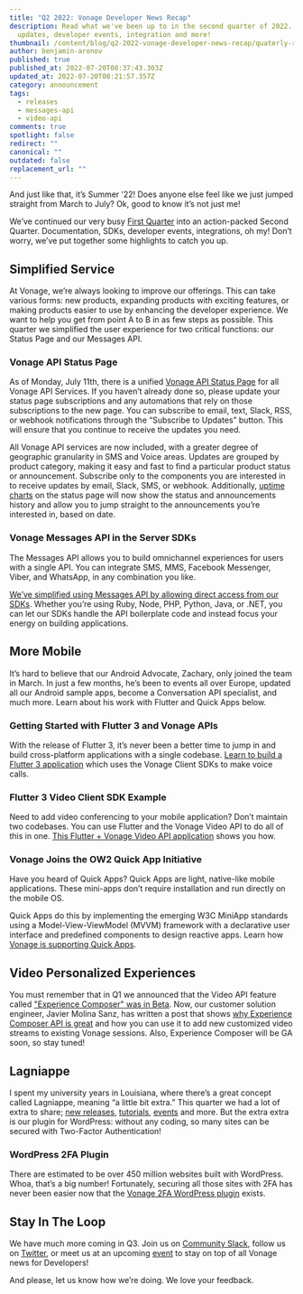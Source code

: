 ```yaml
---
title: "Q2 2022: Vonage Developer News Recap"
description: Read what we've been up to in the second quarter of 2022. SDKs
  updates, developer events, integration and more!
thumbnail: /content/blog/q2-2022-vonage-developer-news-recap/quaterly-releases_q2.png
author: benjamin-aronov
published: true
published_at: 2022-07-20T08:37:43.303Z
updated_at: 2022-07-20T08:21:57.357Z
category: announcement
tags:
  - releases
  - messages-api
  - video-api
comments: true
spotlight: false
redirect: ""
canonical: ""
outdated: false
replacement_url: ""
---
```





And just like that, it’s Summer ‘22! Does anyone else feel like we just jumped straight from March to July? Ok, good to know it’s not just me!



We’ve continued our very busy [First Quarter](https://developer.vonage.com/blog/22/04/07/pushing-on-a-retrospective-of-q1-2022-at-vonage) into an action-packed Second Quarter. Documentation, SDKs, developer events, integrations, oh my! Don’t worry, we’ve put together some highlights to catch you up.


## Simplified Service
At Vonage, we’re always looking to improve our offerings. This can take various forms: new products, expanding products with exciting features, or making products easier to use by enhancing the developer experience. We want to help you get from point A to B in as few steps as possible. This quarter we simplified the user experience for two critical functions: our Status Page and our Messages API.




### Vonage API Status Page 
As of Monday, July 11th, there is a unified [Vonage API Status Page](https://vonageapi.statuspage.io/) for all Vonage API Services. If you haven’t already done so, please update your status page subscriptions and any automations that rely on those subscriptions to the new page. You can subscribe to email, text, Slack, RSS, or webhook notifications through the “Subscribe to Updates” button. This will ensure that you continue to receive the updates you need.


All Vonage API services are now included, with a greater degree of geographic granularity in SMS and Voice areas. Updates are grouped by product category, making it easy and fast to find a particular product status or announcement. Subscribe only to the components you are interested in to receive updates by email, Slack, SMS, or webhook.  Additionally, [uptime charts](https://vonageapi.statuspage.io/uptime) on the status page will now show the status and announcements history and allow you to jump straight to the announcements you’re interested in, based on date. 


### Vonage Messages API in the Server SDKs
The Messages API allows you to build omnichannel experiences for users with a single API. You can integrate SMS, MMS, Facebook Messenger, Viber, and WhatsApp, in any combination you like. 



[We’ve simplified using Messages API by allowing direct access from our SDKs](https://developer.vonage.com/blog/22/07/05/the-vonage-messages-api-is-now-in-our-server-sdks). Whether you’re using Ruby, Node, PHP, Python, Java, or .NET, you can let our SDKs handle the API boilerplate code and instead focus your energy on building applications.



## More Mobile


It’s hard to believe that our Android Advocate, Zachary, only joined the team in March. In just a few months, he’s been to events all over Europe, updated all our Android sample apps, become a Conversation API specialist, and much more. Learn about his work with Flutter and Quick Apps below.



### Getting Started with Flutter 3 and Vonage APIs
With the release of Flutter 3, it’s never been a better time to jump in and build cross-platform applications with a single codebase. [Learn to build a Flutter 3 application](https://developer.vonage.com/blog/22/05/19/getting-started-with-flutter-3-and-vonage-apis) which uses the Vonage Client SDKs to make voice calls.

### Flutter 3 Video Client SDK Example
Need to add video conferencing to your mobile application? Don’t maintain two codebases. You can use Flutter and the Vonage Video API to do all of this in one. [This Flutter + Vonage Video API application](https://github.com/Vonage-Community/sample-video-flutter-app) shows you how.

### Vonage Joins the OW2 Quick App Initiative
Have you heard of Quick Apps? Quick Apps are light, native-like mobile applications. These mini-apps don’t require installation and run directly on the mobile OS.

Quick Apps do this by implementing the emerging W3C MiniApp standards using a Model-View-ViewModel (MVVM) framework with a declarative user interface and predefined components to design reactive apps. Learn how [Vonage is supporting Quick Apps](https://developer.vonage.com/blog/22/05/05/vonage-joins-the-ow2-quick-app-initiative).


## Video Personalized Experiences

You must remember that in Q1 we announced that the Video API feature called ["Experience Composer" was in Beta](https://developer.vonage.com/blog/22/04/07/pushing-on-a-retrospective-of-q1-2022-at-vonage#experience-composer-beta-announced). Now, our customer solution engineer, Javier Molina Sanz, has written a post that shows [why Experience Composer API is great](https://developer.vonage.com/blog/22/07/12/why-experience-composer-api-is-great) and how you can use it to add new customized video streams to existing Vonage sessions. Also, Experience Composer will be GA soon, so stay tuned!


## Lagniappe
I spent my university years in Louisiana, where there’s a great concept called Lagniappe, meaning “a little bit extra.” This quarter we had a lot of extra to share; [new releases](https://developer.vonage.com/blog/categories/release), [tutorials](https://developer.vonage.com/blog), [events](https://developer.vonage.com/community/past-events) and more. But the extra extra is our plugin for WordPress: without any coding, so many sites can be secured with Two-Factor Authentication! 


### WordPress 2FA Plugin
There are estimated to be over 450 million websites built with WordPress. Whoa, that’s a big number! Fortunately, securing all those sites with 2FA has never been easier now that the [Vonage 2FA WordPress plugin](https://developer.vonage.com/blog/22/06/14/wordpress-2fa-by-vonage-is-here) exists.

## Stay In The Loop
We have much more coming in Q3. Join us on [Community Slack](https://developer.vonage.com/community/slack), follow us on [Twitter](https://twitter.com/VonageDev), or meet us at an upcoming [event](https://developer.vonage.com/community) to stay on top of all Vonage news for Developers!

And please, let us know how we’re doing. We love your feedback.
